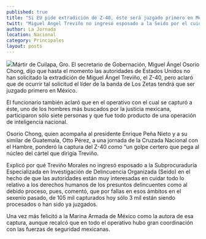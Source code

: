```yaml
---
published: true
title: "Si EU pide extradición de Z-40, éste será juzgado primero en México: SG"
twitt: "Miguel Ángel Treviño no ingresó esposado a la Seido por el cuidado del actual gobierno en derechos humanos, sostuvo Osorio Chong"
author: La Jornada
location: Nacional
category: Principales
layout: posts
---
```


![](http://i.imgur.com/NsIG82Sm.jpg)Mártir de Cuilapa, Gro. El secretario de Gobernación, Miguel Ángel Osorio Chong, dijo que hasta el momento las autoridades de Estados Unidos no han solicitado la extradición de Miguel Ángel Treviño, el Z-40, pero aclaró que de ocurrir tal solicitud el líder de la banda de Los Zetas tendrá que ser juzgado primero en México.

El funcionario también aclaró que en el operativo con el cual se capturó a éste, uno de los hombres más buscados por la justicia mexicana, participaron sólo siete personas y que fue todo producto de una operación de inteligencia nacional.

Osorio Chong, quien acompaña al presidente Enrique Peña Nieto y a su similar de Guatemala, Otto Pérez, a una jornada de la Cruzada Nacional con el Hambre, ponderó la captura del Z-40 como “un golpe certero que pega al núcleo del cártel que dirigía Treviño.

Explicó por qué Treviño Morales no ingresó esposado a la Subprocuraduría Especializada en Investigación de Delincuencia Organizada (Seido) en el hecho de que las autoridades están muy interesadas en cuidar todo lo relativo a los derechos humanos de los presuntos delincuentes como al debido proceso, pues, comentó, que por fallas en esos ámbitos en el sexenio pasado, de 105 mil capturados hoy sólo 3 mil están siendo procesados o han sido ya juzgados.

Una vez más felicitó a la Marina Armada de México como la autora de esa captura, aunque recalcó que en todo el operativo hubo gran coordinación con las fuerzas de seguridad mexicanas.
